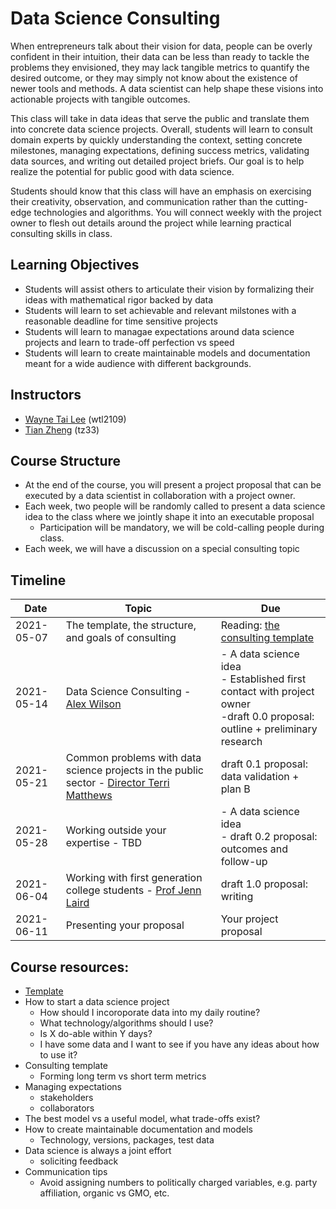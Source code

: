 # Data Science Consulting

When entrepreneurs talk about their vision for data, people can be overly confident in their intuition, their data can be less than ready to tackle the problems they envisioned, they may lack tangible metrics to quantify the desired outcome, or they may simply not know about the existence of newer tools and methods. A data scientist can help shape these visions into actionable projects with tangible outcomes. 

This class will take in data ideas that serve the public and translate them into concrete data science projects. Overall, students will learn to consult domain experts by quickly understanding the context, setting concrete milestones, managing expectations, defining success metrics, validating data sources, and writing out detailed project briefs. Our goal is to help realize the potential for public good with data science.

Students should know that this class will have an emphasis on exercising their creativity, observation, and communication rather than the cutting-edge technologies and algorithms. You will connect weekly with the project owner to flesh out details around the project while learning practical consulting skills in class.

## Learning Objectives
- Students will assist others to articulate their vision by formalizing their ideas with mathematical rigor backed by data
- Students will learn to set achievable and relevant milstones with a reasonable deadline for time sensitive projects
- Students will learn to managae expectations around data science projects and learn to trade-off perfection vs speed
- Students will learn to create maintainable models and documentation meant for a wide audience with different backgrounds.

## Instructors

- [Wayne Tai Lee](https://www.linkedin.com/in/waynetailee/) (wtl2109)
- [Tian Zheng](http://www.stat.columbia.edu/~tzheng/) (tz33)

## Course Structure

- At the end of the course, you will present a project proposal that can be executed by a data scientist in collaboration with a project owner.
- Each week, two people will be randomly called to present a data science idea to the class where we jointly shape it into an executable proposal
  - Participation will be mandatory, we will be cold-calling people during class.
- Each week, we will have a discussion on a special consulting topic


## Timeline

|Date|Topic|Due|
|---|---|---|
|2021-05-07|The template, the structure, and goals of consulting|Reading: [the consulting template](template.md)|
|2021-05-14|Data Science Consulting - [Alex Wilson](https://www.linkedin.com/in/alexjw/)|- A data science idea <br>- Established first contact with project owner<br>-draft 0.0 proposal: outline + preliminary research|
|2021-05-21|Common problems with data science projects in the public sector - [Director Terri Matthews](https://www.linkedin.com/in/terri-matthews-16897019/)|draft 0.1 proposal: data validation + plan B|
|2021-05-28|Working outside your expertise - TBD|- A data science idea <br>- draft 0.2 proposal: outcomes and follow-up|
|2021-06-04|Working with first generation college students - [Prof Jenn Laird](https://www.jennlaird.com)|draft 1.0 proposal: writing|
|2021-06-11|Presenting your proposal|Your project proposal|

## Course resources:
- [Template](template.md)
- How to start a data science project
  - How should I incoroporate data into my daily routine?
  - What technology/algorithms should I use?
  - Is X do-able within Y days?
  - I have some data and I want to see if you have any ideas about how to use it?
- Consulting template
  - Forming long term vs short term metrics
- Managing expectations
  - stakeholders
  - collaborators
- The best model vs a useful model, what trade-offs exist?
- How to create maintainable documentation and models
  - Technology, versions, packages, test data
- Data science is always a joint effort
  - soliciting feedback
- Communication tips
  - Avoid assigning numbers to politically charged variables, e.g. party affiliation, organic vs GMO, etc.
